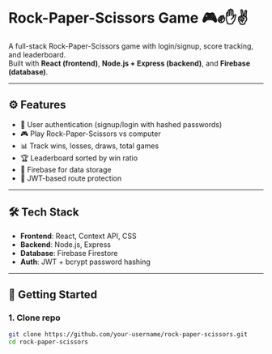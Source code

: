 # Rock-Paper-Scissors Game 🎮✊✋✌️

A full-stack Rock-Paper-Scissors game with login/signup, score tracking, and leaderboard.  
Built with **React (frontend)**, **Node.js + Express (backend)**, and **Firebase (database)**.

---

## ⚙️ Features
- 🔑 User authentication (signup/login with hashed passwords)
- 🎮 Play Rock-Paper-Scissors vs computer
- 📊 Track wins, losses, draws, total games
- 🏆 Leaderboard sorted by win ratio
- 💾 Firebase for data storage
- 🚀 JWT-based route protection

---

## 🛠️ Tech Stack
- **Frontend**: React, Context API, CSS
- **Backend**: Node.js, Express
- **Database**: Firebase Firestore
- **Auth**: JWT + bcrypt password hashing

---

## 🚀 Getting Started

### 1. Clone repo
```bash
git clone https://github.com/your-username/rock-paper-scissors.git
cd rock-paper-scissors
